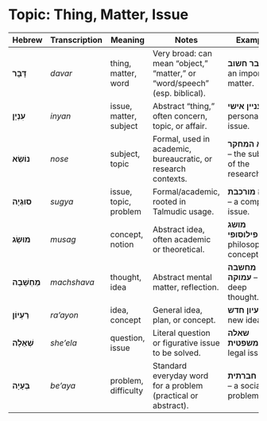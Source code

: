 # Topic: Thing, Matter, Issue

| **Hebrew**     | **Transcription** | **Meaning**            | **Notes**                                                                  | **Example**                                   |
| -------------- | ----------------- | ---------------------- | -------------------------------------------------------------------------- | --------------------------------------------- |
| **דָּבָר**     | *davar*           | thing, matter, word    | Very broad: can mean “object,” “matter,” or “word/speech” (esp. biblical). | **דבר חשוב** – an important matter.           |
| **עִנְיָן**    | *inyan*           | issue, matter, subject | Abstract “thing,” often concern, topic, or affair.                         | **עניין אישי** – a personal issue.            |
| **נוֹשֵׂא**    | *nose*            | subject, topic         | Formal, used in academic, bureaucratic, or research contexts.              | **נושא המחקר** – the subject of the research. |
| **סוּגְיָה**   | *sugya*           | issue, topic, problem  | Formal/academic, rooted in Talmudic usage.                                 | **סוגיה מורכבת** – a complex issue.           |
| **מוּשָׂג**    | *musag*           | concept, notion        | Abstract idea, often academic or theoretical.                              | **מושג פילוסופי** – a philosophical concept.  |
| **מַחְשָׁבָה** | *machshava*       | thought, idea          | Abstract mental matter, reflection.                                        | **מחשבה עמוקה** – a deep thought.             |
| **רַעְיוֹן**   | *ra’ayon*         | idea, concept          | General idea, plan, or concept.                                            | **רעיון חדש** – a new idea.                   |
| **שְׁאֵלָה**   | *she’ela*         | question, issue        | Literal question or figurative issue to be solved.                         | **שאלה משפטית** – a legal issue.              |
| **בְּעָיָה**   | *be’aya*          | problem, difficulty    | Standard everyday word for a problem (practical or abstract).              | **בעיה חברתית** – a social problem.           |
